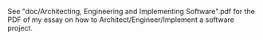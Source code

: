 See "doc/Architecting, Engineering and Implementing Software".pdf for the PDF of my essay on how to Architect/Engineer/Implement a software project.

